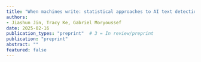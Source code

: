 ```yaml
---
title: "When machines write: statistical approaches to AI text detection"
authors:
- Jiashun Jin, Tracy Ke, Gabriel Moryoussef
date: 2025-02-16
publication_types: "preprint"  # 3 = In review/preprint
publication: "preprint"
abstract: ""
featured: false
---
```

